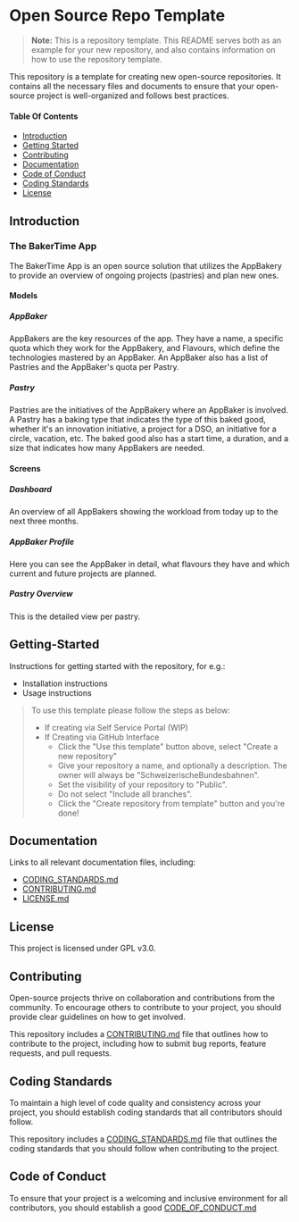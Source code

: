 # Open Source Repo Template

> **Note:** This is a repository template. This README serves both as an example for your new repository, and also contains information on how to use the repository template.

This repository is a template for creating new open-source repositories. It contains all the necessary files and documents to ensure that your open-source project is well-organized and follows best practices.

#### Table Of Contents

- [Introduction](#Introduction)
- [Getting Started](#Getting-Started)
- [Contributing](#Contributing)
- [Documentation](#Documentation)
- [Code of Conduct](#code-of-conduct)
- [Coding Standards](#coding-standards)
- [License](#License)

<a id="Introduction"></a>

## Introduction

### The BakerTime App
The BakerTime App is an open source solution that utilizes the AppBakery to provide an overview of ongoing projects (pastries) and plan new ones.

#### Models
##### AppBaker
AppBakers are the key resources of the app. They have a name, a specific quota which they work for the AppBakery, and Flavours, which define the technologies mastered by an AppBaker. An AppBaker also has a list of Pastries and the AppBaker's quota per Pastry.

##### Pastry
Pastries are the initiatives of the AppBakery where an AppBaker is involved. A Pastry has a baking type that indicates the type of this baked good, whether it's an innovation initiative, a project for a DSO, an initiative for a circle, vacation, etc. The baked good also has a start time, a duration, and a size that indicates how many AppBakers are needed.

#### Screens
##### Dashboard
An overview of all AppBakers showing the workload from today up to the next three months.

##### AppBaker Profile
Here you can see the AppBaker in detail, what flavours they have and which current and future projects are planned.

##### Pastry Overview
This is the detailed view per pastry.

<a id="Getting-Started"></a>

## Getting-Started

Instructions for getting started with the repository, for e.g.:

- Installation instructions
- Usage instructions

> To use this template please follow the steps as below:
>
> - If creating via Self Service Portal (WIP)
> - If Creating via GitHub Interface
>   - Click the "Use this template" button above, select "Create a new repository"
>   - Give your repository a name, and optionally a description. The owner will always be "SchweizerischeBundesbahnen".
>   - Set the visibility of your repository to "Public".
>   - Do not select "Include all branches".
>   - Click the "Create repository from template" button and you're done!

<a id="Documentation"></a>

## Documentation

Links to all relevant documentation files, including:

- [CODING_STANDARDS.md](CODING_STANDARDS.md)
- [CONTRIBUTING.md](CONTRIBUTING.md)
- [LICENSE.md](LICENSE.md)

<a id="License"></a>

## License

This project is licensed under GPL v3.0.

<a id="Contributing"></a>

## Contributing

Open-source projects thrive on collaboration and contributions from the community. To encourage others to contribute to your project, you should provide clear guidelines on how to get involved.

This repository includes a [CONTRIBUTING.md](CONTRIBUTING.md) file that outlines how to contribute to the project, including how to submit bug reports, feature requests, and pull requests.

<a id="coding-standards"></a>

## Coding Standards

To maintain a high level of code quality and consistency across your project, you should establish coding standards that all contributors should follow.

This repository includes a [CODING_STANDARDS.md](CODING_STANDARDS.md) file that outlines the coding standards that you should follow when contributing to the project.

<a id="code-of-conduct"></a>

## Code of Conduct

To ensure that your project is a welcoming and inclusive environment for all contributors, you should establish a good [CODE_OF_CONDUCT.md](CODE_OF_CONDUCT.md)
